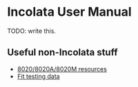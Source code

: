 # Incolata User Manual

TODO: write this.

## Useful non-Incolata stuff

* [8020/8020A/8020M resources](8020.md)
* [Fit testing data](fit_test_general.md)

